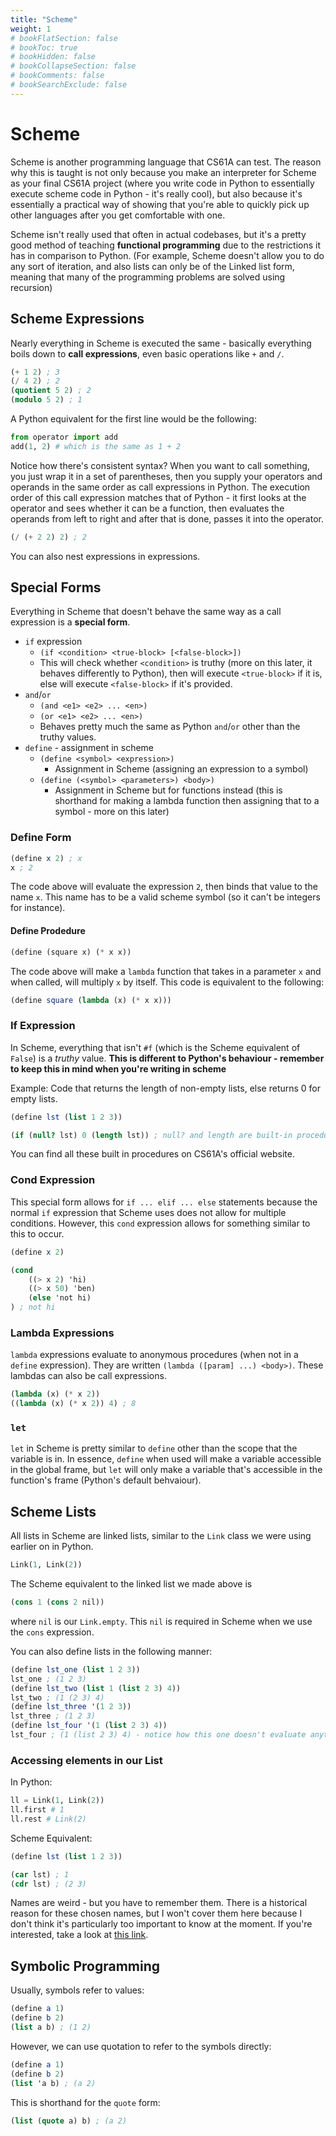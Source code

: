 ```yaml
---
title: "Scheme"
weight: 1
# bookFlatSection: false
# bookToc: true
# bookHidden: false
# bookCollapseSection: false
# bookComments: false
# bookSearchExclude: false
---
```


# Scheme

Scheme is another programming language that CS61A can test. The reason why this is taught is not only because you make an interpreter for Scheme as your final CS61A project (where you write code in Python to essentially execute scheme code in Python - it's really cool), but also because it's essentially a practical way of showing that you're able to quickly pick up other languages after you get comfortable with one.

Scheme isn't really used that often in actual codebases, but it's a pretty good method of teaching **functional programming** due to the restrictions it has in comparison to Python. (For example, Scheme doesn't allow you to do any sort of iteration, and also lists can only be of the Linked list form, meaning that many of the programming problems are solved using recursion)

## Scheme Expressions

Nearly everything in Scheme is executed the same - basically everything boils down to **call expressions**, even basic operations like `+` and `/`.

```scheme
(+ 1 2) ; 3
(/ 4 2) ; 2
(quotient 5 2) ; 2
(modulo 5 2) ; 1
```

A Python equivalent for the first line would be the following:

```python
from operator import add
add(1, 2) # which is the same as 1 + 2
```

Notice how there's consistent syntax? When you want to call something, you just wrap it in a set of parentheses, then you supply your operators and operands in the same order as call expressions in Python. The execution order of this call expression matches that of Python - it first looks at the operator and sees whether it can be a function, then evaluates the operands from left to right and after that is done, passes it into the operator.

```scheme
(/ (+ 2 2) 2) ; 2
```

You can also nest expressions in expressions.

## Special Forms

Everything in Scheme that doesn't behave the same way as a call expression is a **special form**.

- `if` expression
  - `(if <condition> <true-block> [<false-block>])`
  - This will check whether `<condition>` is truthy (more on this later, it behaves differently to Python), then will execute `<true-block>` if it is, else will execute `<false-block>` if it's provided.
- `and`/`or`
  - `(and <e1> <e2> ... <en>)`
  - `(or <e1> <e2> ... <en>)`
  - Behaves pretty much the same as Python `and`/`or` other than the truthy values.
- `define` - assignment in scheme
  - `(define <symbol> <expression>)`
    - Assignment in Scheme (assigning an expression to a symbol)
  - `(define (<symbol> <parameters>) <body>)`
    - Assignment in Scheme but for functions instead (this is shorthand for making a lambda function then assigning that to a symbol - more on this later)

### Define Form

```scheme
(define x 2) ; x
x ; 2
```

The code above will evaluate the expression `2`, then binds that value to the name `x`. This name has to be a valid scheme symbol (so it can't be integers for instance).

#### Define Prodedure

```scheme
(define (square x) (* x x))
```

The code above will make a `lambda` function that takes in a parameter `x` and when called, will multiply `x` by itself. This code is equivalent to the following:

```scheme
(define square (lambda (x) (* x x)))
```

### If Expression

In Scheme, everything that isn't `#f` (which is the Scheme equivalent of `False`) is a *truthy* value. **This is different to Python's behaviour - remember to keep this in mind when you're writing in scheme**

Example: Code that returns the length of non-empty lists, else returns 0 for empty lists.

```scheme
(define lst (list 1 2 3))

(if (null? lst) 0 (length lst)) ; null? and length are built-in procedures
```

You can find all these built in procedures on CS61A's official website.

### Cond Expression

This special form allows for `if ... elif ... else` statements because the normal `if` expression that Scheme uses does not allow for multiple conditions. However, this `cond` expression allows for something similar to this to occur.

```scheme
(define x 2)

(cond
    ((> x 2) 'hi)
    ((> x 50) 'ben)
    (else 'not hi)
) ; not hi
```

### Lambda Expressions

`lambda` expressions evaluate to anonymous procedures (when not in a `define` expression). They are written `(lambda ([param] ...) <body>)`. These lambdas can also be call expressions.

```scheme
(lambda (x) (* x 2))
((lambda (x) (* x 2)) 4) ; 8
```

### `let`

`let` in Scheme is pretty similar to `define` other than the scope that the variable is in. In essence, `define` when used will make a variable accessible in the global frame, but `let` will only make a variable that's accessible in the function's frame (Python's default behvaiour).

## Scheme Lists

All lists in Scheme are linked lists, similar to the `Link` class we were using earlier on in Python.

```python
Link(1, Link(2))
```

The Scheme equivalent to the linked list we made above is 

```scheme
(cons 1 (cons 2 nil))
```

where `nil` is our `Link.empty`. This `nil` is required in Scheme when we use the `cons` expression.

You can also define lists in the following manner:

```scheme
(define lst_one (list 1 2 3))
lst_one ; (1 2 3)
(define lst_two (list 1 (list 2 3) 4))
lst_two ; (1 (2 3) 4)
(define lst_three '(1 2 3))
lst_three ; (1 2 3)
(define lst_four '(1 (list 2 3) 4))
lst_four ; (1 (list 2 3) 4) - notice how this one doesn't evaluate anything
```

### Accessing elements in our List

In Python:

```python
ll = Link(1, Link(2))
ll.first # 1
ll.rest # Link(2)
```

Scheme Equivalent:

```scheme
(define lst (list 1 2 3))

(car lst) ; 1
(cdr lst) ; (2 3)
```

Names are weird - but you have to remember them. There is a historical reason for these chosen names, but I won't cover them here because I don't think it's particularly too important to know at the moment. If you're interested, take a look at [this link](https://en.wikipedia.org/wiki/CAR_and_CDR).

## Symbolic Programming

Usually, symbols refer to values:

```scheme
(define a 1)
(define b 2)
(list a b) ; (1 2)
```

However, we can use quotation to refer to the symbols directly:

```scheme
(define a 1)
(define b 2)
(list 'a b) ; (a 2)
```

This is shorthand for the `quote` form:

```scheme
(list (quote a) b) ; (a 2)
```
